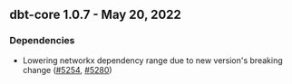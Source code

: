 ## dbt-core 1.0.7 - May 20, 2022
### Dependencies
- Lowering networkx dependency range due to new version's breaking change ([#5254](https://github.com/dbt-labs/dbt-core/issues/5254), [#5280](https://github.com/dbt-labs/dbt-core/pull/5280))

